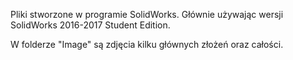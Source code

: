 Pliki stworzone w programie SolidWorks. Głównie używając wersji SolidWorks 2016-2017 Student Edition.

W folderze "Image" są zdjęcia kilku głównych złożeń oraz całości.
